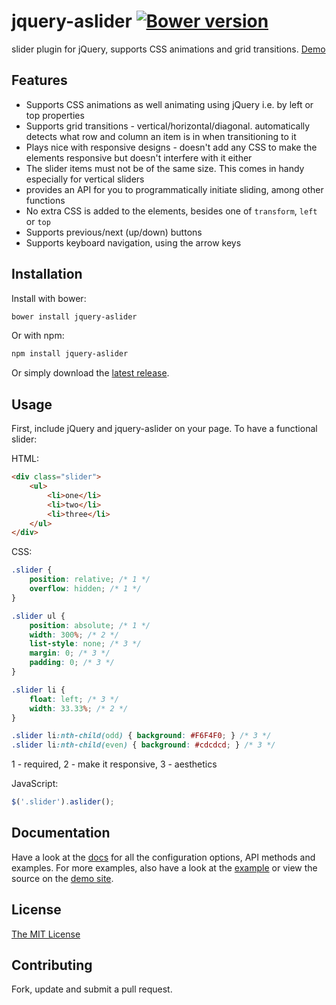 # jquery-aslider [![Bower version](https://badge.fury.io/bo/jquery-aslider.svg)](http://badge.fury.io/bo/jquery-aslider)

slider plugin for jQuery, supports CSS animations and grid transitions. [Demo](http://joelmukuthu.github.io/jquery-aslider/)

## Features

* Supports CSS animations as well animating using jQuery i.e. by left or top properties
* Supports grid transitions - vertical/horizontal/diagonal. automatically detects what row and column an item is in when transitioning to it
* Plays nice with responsive designs - doesn't add any CSS to make the elements responsive but doesn't interfere with it either
* The slider items must not be of the same size. This comes in handy especially for vertical sliders
* provides an API for you to programmatically initiate sliding, among other functions
* No extra CSS is added to the elements, besides one of `transform`, `left` or `top`
* Supports previous/next (up/down) buttons
* Supports keyboard navigation, using the arrow keys

## Installation
Install with bower:
```sh
bower install jquery-aslider
```
Or with npm:
```sh
npm install jquery-aslider
```
Or simply download the [latest release](https://github.com/joelmukuthu/jquery-aslider/releases/latest).

## Usage

First, include jQuery and jquery-aslider on your page. To have a functional slider:

HTML:

```html
<div class="slider">
    <ul>
        <li>one</li>
        <li>two</li>
        <li>three</li>
    </ul>
</div>
```
    
CSS:

```css
.slider { 
    position: relative; /* 1 */
    overflow: hidden; /* 1 */
}

.slider ul { 
    position: absolute; /* 1 */
    width: 300%; /* 2 */
    list-style: none; /* 3 */
    margin: 0; /* 3 */
    padding: 0; /* 3 */
}

.slider li { 
    float: left; /* 3 */
    width: 33.33%; /* 2 */
}

.slider li:nth-child(odd) { background: #F6F4F0; } /* 3 */
.slider li:nth-child(even) { background: #cdcdcd; } /* 3 */
```

1 - required,
2 - make it responsive,
3 - aesthetics
    
JavaScript:

```javascript
$('.slider').aslider();
```

## Documentation
Have a look at the [docs](DOCS.md) for all the configuration options, API methods and examples. For more examples, also have a look at the [example](example) or view the source on the [demo site](http://joelmukuthu.github.io/jquery-aslider/).

## License

[The MIT License](LICENSE.md)

## Contributing

Fork, update and submit a pull request.
